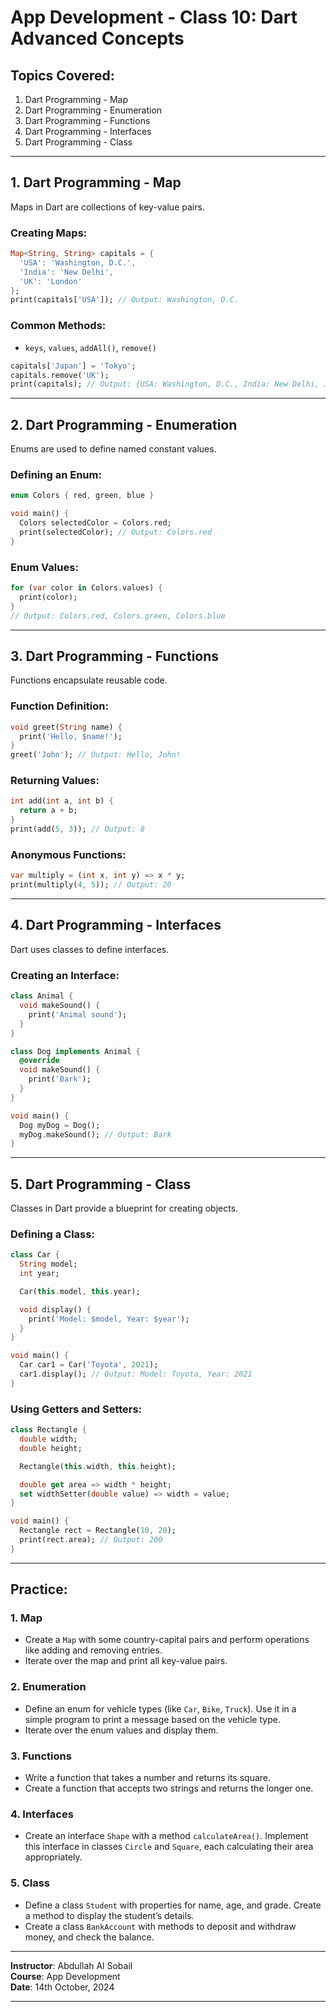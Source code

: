 # App Development - Class 10: Dart Advanced Concepts

## Topics Covered:
1. Dart Programming - Map
2. Dart Programming - Enumeration
3. Dart Programming - Functions
4. Dart Programming - Interfaces
5. Dart Programming - Class

---

## 1. Dart Programming - Map
Maps in Dart are collections of key-value pairs.

### Creating Maps:
```dart
Map<String, String> capitals = {
  'USA': 'Washington, D.C.',
  'India': 'New Delhi',
  'UK': 'London'
};
print(capitals['USA']); // Output: Washington, D.C.
```

### Common Methods:
- `keys`, `values`, `addAll()`, `remove()`
```dart
capitals['Japan'] = 'Tokyo';
capitals.remove('UK');
print(capitals); // Output: {USA: Washington, D.C., India: New Delhi, Japan: Tokyo}
```

---

## 2. Dart Programming - Enumeration
Enums are used to define named constant values.

### Defining an Enum:
```dart
enum Colors { red, green, blue }

void main() {
  Colors selectedColor = Colors.red;
  print(selectedColor); // Output: Colors.red
}
```

### Enum Values:
```dart
for (var color in Colors.values) {
  print(color);
}
// Output: Colors.red, Colors.green, Colors.blue
```

---

## 3. Dart Programming - Functions
Functions encapsulate reusable code.

### Function Definition:
```dart
void greet(String name) {
  print('Hello, $name!');
}
greet('John'); // Output: Hello, John!
```

### Returning Values:
```dart
int add(int a, int b) {
  return a + b;
}
print(add(5, 3)); // Output: 8
```

### Anonymous Functions:
```dart
var multiply = (int x, int y) => x * y;
print(multiply(4, 5)); // Output: 20
```

---

## 4. Dart Programming - Interfaces
Dart uses classes to define interfaces.

### Creating an Interface:
```dart
class Animal {
  void makeSound() {
    print('Animal sound');
  }
}

class Dog implements Animal {
  @override
  void makeSound() {
    print('Bark');
  }
}

void main() {
  Dog myDog = Dog();
  myDog.makeSound(); // Output: Bark
}
```

---

## 5. Dart Programming - Class
Classes in Dart provide a blueprint for creating objects.

### Defining a Class:
```dart
class Car {
  String model;
  int year;

  Car(this.model, this.year);

  void display() {
    print('Model: $model, Year: $year');
  }
}

void main() {
  Car car1 = Car('Toyota', 2021);
  car1.display(); // Output: Model: Toyota, Year: 2021
}
```

### Using Getters and Setters:
```dart
class Rectangle {
  double width;
  double height;

  Rectangle(this.width, this.height);

  double get area => width * height;
  set widthSetter(double value) => width = value;
}

void main() {
  Rectangle rect = Rectangle(10, 20);
  print(rect.area); // Output: 200
}
```

---

## Practice:

### 1. Map
- Create a `Map` with some country-capital pairs and perform operations like adding and removing entries.
- Iterate over the map and print all key-value pairs.

### 2. Enumeration
- Define an enum for vehicle types (like `Car`, `Bike`, `Truck`). Use it in a simple program to print a message based on the vehicle type.
- Iterate over the enum values and display them.

### 3. Functions
- Write a function that takes a number and returns its square.
- Create a function that accepts two strings and returns the longer one.

### 4. Interfaces
- Create an interface `Shape` with a method `calculateArea()`. Implement this interface in classes `Circle` and `Square`, each calculating their area appropriately.

### 5. Class
- Define a class `Student` with properties for name, age, and grade. Create a method to display the student’s details.
- Create a class `BankAccount` with methods to deposit and withdraw money, and check the balance.

---

**Instructor**: Abdullah Al Sobail  
**Course**: App Development  
**Date**: 14th October, 2024

---